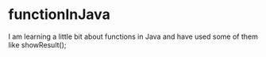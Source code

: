 # functionInJava

I am learning a little bit about functions in Java and have used some of them like showResult();
